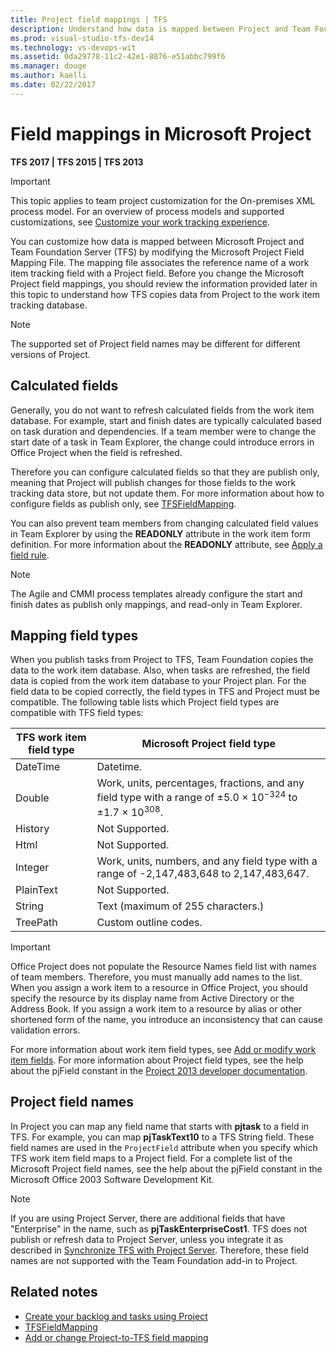 ```yaml
---
title: Project field mappings | TFS
description: Understand how data is mapped between Project and Team Foundation Server (TFS)
ms.prod: visual-studio-tfs-dev14
ms.technology: vs-devops-wit
ms.assetid: 0da29778-11c2-42e1-8876-e51abbc799f6
ms.manager: douge
ms.author: kaelli
ms.date: 02/22/2017  
---
```


# Field mappings in Microsoft Project


**TFS 2017 | TFS 2015 | TFS 2013** 


>[!IMPORTANT]  
>This topic applies to team project customization for the On-premises XML process model. For an overview of process models and supported customizations, see [Customize your work tracking experience](../customize/customize-work.md).  

You can customize how data is mapped between Microsoft Project and Team Foundation Server (TFS) by modifying the Microsoft Project Field Mapping File. The mapping file associates the reference name of a work item tracking field  with a Project field. Before you change the Microsoft Project field mappings, you should review the information provided later in this topic to understand how TFS copies data from Project to the work item tracking database.  
  
> [!NOTE]  
>  The supported set of Project field names may be different for different versions of Project.  

<a name="CalculatedFields"></a>   
##  Calculated fields  
 Generally, you do not want to refresh calculated fields from the work item database. For example, start and finish dates are typically calculated based on task duration and dependencies. If a team member were to change the start date of a task in Team Explorer, the change could introduce errors in Office Project when the field is refreshed. 

Therefore you can configure calculated fields so that they are publish only, meaning that Project will publish changes for those fields to the work tracking data store, but not update them. For more information about how to configure fields as publish only, see [TFSFieldMapping](upload-or-download-the-microsoft-project-mapping-file.md).  
  
You can also prevent team members from changing calculated field values in Team Explorer by using the **READONLY** attribute in the work item form definition. For more information about the **READONLY** attribute, see [Apply a field rule](apply-rule-work-item-field.md).  
  
> [!NOTE]
>  The  Agile and CMMI process templates already configure the start and finish dates as publish only mappings, and read-only in Team Explorer.  
  
<a name="MappingFieldTypes"></a> 
##  Mapping field types  
 When you publish tasks from Project to TFS, Team Foundation copies the data to the work item database. Also, when tasks are refreshed, the field data is copied from the work item database to your Project plan. For the field data to be copied correctly, the field types in TFS and Project must be compatible. The following table lists which Project field types are compatible with TFS field types:  
  
|**TFS work item field type**|**Microsoft Project field type**|  
|----------------------------------|--------------------------------------|  
|DateTime|Datetime.|  
|Double|Work, units, percentages, fractions, and any field type with a range of ±5.0 × 10<sup>−324</sup> to ±1.7 × 10<sup>308</sup>.|  
|History|Not Supported.|  
|Html|Not Supported.|  
|Integer|Work, units, numbers, and any field type with a range of -2,147,483,648 to 2,147,483,647.|  
|PlainText|Not Supported.|  
|String|Text (maximum of 255 characters.)|  
|TreePath|Custom outline codes.|  
  

>[!IMPORTANT]  
>Office Project does not populate the Resource Names field list with names of team members. Therefore, you must manually add names to the list. When you assign a work item to a resource in Office Project, you should specify the resource by its display name from Active Directory or the Address Book. If you assign a work item to a resource by alias or other shortened form of the name, you introduce an inconsistency that can cause validation errors.
 
 For more information about work item field types, see [Add or modify work item fields](../customize/add-modify-field.md). For more information about Project field types, see the help about the pjField constant in the [Project 2013 developer documentation](http://msdn.microsoft.com/library/office/ms512767.aspx).  
  
<a name="OfficeProjectFieldNames"></a> 
##  Project field names  
 In Project you can map any field name that starts with **pjtask** to a field in TFS. For example, you can map **pjTaskText10** to a TFS String field. These field names are used in the `ProjectField` attribute when you specify which TFS work item field maps to a Project field. For a complete list of the Microsoft Project field names, see the help about the pjField constant in the Microsoft Office 2003 Software Development Kit.  
  
> [!NOTE]  
>  If you are using Project Server, there are additional fields that have "Enterprise" in the name, such as **pjTaskEnterpriseCost1**. TFS does not publish or refresh data to Project Server, unless you integrate it as described in [Synchronize TFS with Project Server](../tfs-ps-sync/synchronize-tfs-project-server.md). Therefore, these field names are not supported with the Team Foundation add-in to Project.  
  
## Related notes 
-  [Create your backlog and tasks using Project](../office/create-your-backlog-tasks-using-project.md)   
-  [TFSFieldMapping](upload-or-download-the-microsoft-project-mapping-file.md)   
-  [Add or change Project-to-TFS field mapping](add-or-change-how-project-fields-map-to-tfs-fields.md)